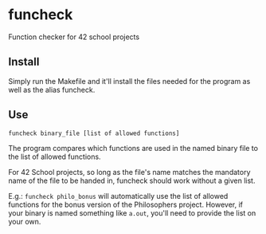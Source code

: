 # funcheck
Function checker for 42 school projects

## Install
Simply run the Makefile and it'll install the files needed for the program as well as the alias funcheck.

## Use
`funcheck binary_file [list of allowed functions]`

The program compares which functions are used in the named binary file to the list of allowed functions.

For 42 School projects, so long as the file's name matches the mandatory name of the file to be handed in, funcheck should work without a given list.

E.g.:
`funcheck philo_bonus` will automatically use the list of allowed functions for the bonus version of the Philosophers project. However, if your binary is named something like `a.out`, you'll need to provide the list on your own.
